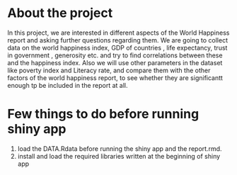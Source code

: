 # About the project

In this project, we are interested in different aspects of the World Happiness report and asking further questions regarding them.
We are going to collect data on the world happiness index, GDP of countries , life expectancy, trust in government , generosity etc. and try to find correlations between these and the happiness index. Also we will use other parameters in the dataset like poverty index and Literacy rate, and compare them with the other factors of the world happiness report, to see whether they are significantt enough tp be included in the report at all.

# Few things to do before running shiny app

1. load the DATA.Rdata before running the shiny app and the report.rmd.
2. install and load the required libraries written at the beginning of shiny app
